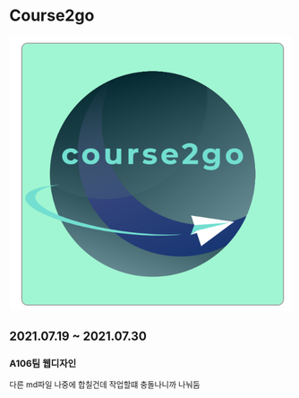 # Course2go

![logo](./documentation/img/logo_course2go.png)

## 2021.07.19 ~ 2021.07.30

### A106팀 웹디자인

다른 md파일 나중에 합칠건데 작업할떄 충돌나니까 나눠둠
